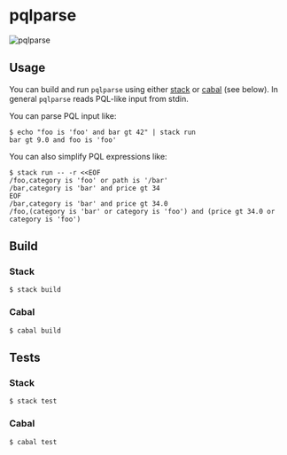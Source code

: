 # pqlparse

![pqlparse](https://github.com/kongo2002/pqlparse/actions/workflows/build.yaml/badge.svg)


## Usage

You can build and run `pqlparse` using either [stack][stack] or [cabal][cabal]
(see below). In general `pqlparse` reads PQL-like input from stdin.

You can parse PQL input like:

```shell
$ echo "foo is 'foo' and bar gt 42" | stack run
bar gt 9.0 and foo is 'foo'
```

You can also simplify PQL expressions like:

```shell
$ stack run -- -r <<EOF
/foo,category is 'foo' or path is '/bar'
/bar,category is 'bar' and price gt 34
EOF
/bar,category is 'bar' and price gt 34.0
/foo,(category is 'bar' or category is 'foo') and (price gt 34.0 or category is 'foo')
```


## Build

### Stack

    $ stack build

### Cabal

    $ cabal build


## Tests

### Stack

    $ stack test

### Cabal

    $ cabal test


[cabal]: https://www.haskell.org/cabal/
[stack]: https://www.haskellstack.org/
